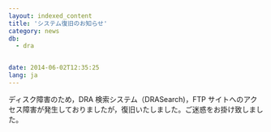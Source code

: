 ```yaml
---
layout: indexed_content
title: 'システム復旧のお知らせ'
category: news
db:
  - dra


date: 2014-06-02T12:35:25
lang: ja
---
```


ディスク障害のため，DRA 検索システム（DRASearch)，FTP サイトへのアクセス障害が発生しておりましたが，復旧いたしました。ご迷惑をお掛け致しました。
